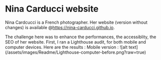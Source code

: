 
# Nina Carducci website

Nina Cardcucci is a French photographer. Her website (version without changes) is available @https://nina-carducci.github.io.

The challenge here was to enhance the performances, the accessiblity, the SEO of her website.
First, I ran a Lighthouse audit, for both mobile and computer devices. Here are the results :
Mobile version :
![alt text] (/assets/images/Readme/Lighthouse-computer-before.png?raw=true)
